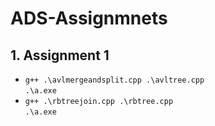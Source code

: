 # ADS-Assignmnets

## 1.  Assignment 1

*  `g++ .\avlmergeandsplit.cpp .\avltree.cpp` <br/>
   `.\a.exe`
*  `g++ .\rbtreejoin.cpp .\rbtree.cpp` <br/>
   `.\a.exe`